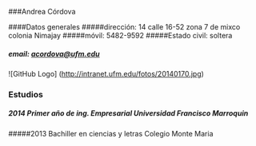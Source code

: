 ###Andrea Córdova

####Datos generales
#####dirección: 14 calle 16-52 zona 7 de mixco colonia Nimajay
#####móvil: 5482-9592
#####Estado civil: soltera
##### email: acordova@ufm.edu
![GitHub Logo] (http://intranet.ufm.edu/fotos/20140170.jpg)

### Estudios
##### 2014 Primer año de ing. Empresarial Universidad Francisco Marroquin
#####2013 Bachiller en ciencias y letras Colegio Monte Maria
